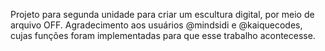 Projeto para segunda unidade para criar um escultura digital, por meio de arquivo OFF. 
Agradecimento aos usuários @mindsidi e @kaiquecodes, cujas funções foram implementadas para que esse trabalho acontecesse. 
